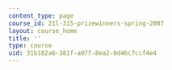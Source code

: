 ```yaml
---
content_type: page
course_id: 21l-315-prizewinners-spring-2007
layout: course_home
title: ''
type: course
uid: 31b182a6-381f-a07f-8ea2-6d46c7ccf4e4
---
```

